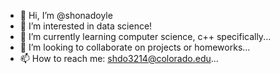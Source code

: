 - 👋 Hi, I’m @shonadoyle
- 👀 I’m interested in data science!
- 🌱 I’m currently learning computer science, c++ specifically...
- 💞️ I’m looking to collaborate on projects or homeworks...
- 📫 How to reach me: shdo3214@colorado.edu...

<!---
shonadoyle/shonadoyle is a ✨ special ✨ repository because its `README.md` (this file) appears on your GitHub profile.
You can click the Preview link to take a look at your changes.
--->
